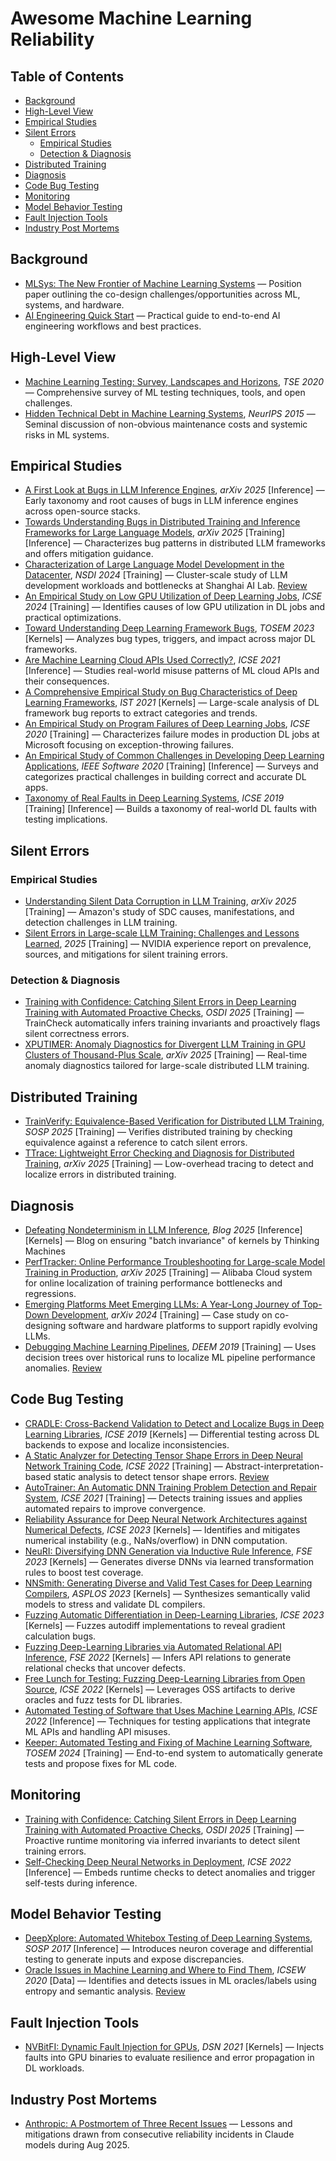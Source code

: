 # Awesome Machine Learning Reliability

## Table of Contents

- [Background](#background)
- [High-Level View](#high-level-view)
- [Empirical Studies](#empirical-studies)
- [Silent Errors](#silent-errors)
  - [Empirical Studies](#empirical-studies-1)
  - [Detection & Diagnosis](#detection--diagnosis)
- [Distributed Training](#distributed-training)
- [Diagnosis](#diagnosis)
- [Code Bug Testing](#code-bug-testing)
- [Monitoring](#monitoring)
- [Model Behavior Testing](#model-behavior-testing)
- [Fault Injection Tools](#fault-injection-tools)
- [Industry Post Mortems](#industry-post-mortems)

## Background

- [MLSys: The New Frontier of Machine Learning Systems](https://arxiv.org/pdf/1904.03257.pdf) — Position paper outlining the co-design challenges/opportunities across ML, systems, and hardware.
- [AI Engineering Quick Start](https://ai-engineering.club/docs/quick_start) — Practical guide to end-to-end AI engineering workflows and best practices.

## High-Level View

- [Machine Learning Testing: Survey, Landscapes and Horizons](https://arxiv.org/pdf/1906.10742.pdf), *TSE 2020* — Comprehensive survey of ML testing techniques, tools, and open challenges.
- [Hidden Technical Debt in Machine Learning Systems](https://papers.nips.cc/paper/5656-hidden-technical-debt-in-machine-learning-systems.pdf), *NeurIPS 2015* — Seminal discussion of non-obvious maintenance costs and systemic risks in ML systems.

## Empirical Studies
- [A First Look at Bugs in LLM Inference Engines](https://www.arxiv.org/abs/2506.09713), *arXiv 2025* [Inference] — Early taxonomy and root causes of bugs in LLM inference engines across open-source stacks.
- [Towards Understanding Bugs in Distributed Training and Inference Frameworks for Large Language Models](https://arxiv.org/pdf/2506.10426), *arXiv 2025* [Training] [Inference] — Characterizes bug patterns in distributed LLM frameworks and offers mitigation guidance.
- [Characterization of Large Language Model Development in the Datacenter](https://arxiv.org/abs/2403.07648), *NSDI 2024* [Training] — Cluster-scale study of LLM development workloads and bottlenecks at Shanghai AI Lab. [Review](./reviews/Characterization%20of%20Large%20Language%20Model%20Development%20in%20the%20Datacenter.md)
- [An Empirical Study on Low GPU Utilization of Deep Learning Jobs](https://dl.acm.org/doi/10.1145/3597503.3639232), *ICSE 2024* [Training] — Identifies causes of low GPU utilization in DL jobs and practical optimizations.
- [Toward Understanding Deep Learning Framework Bugs](https://dl.acm.org/doi/10.1145/3587155), *TOSEM 2023* [Kernels] — Analyzes bug types, triggers, and impact across major DL frameworks.
- [Are Machine Learning Cloud APIs Used Correctly?](https://ieeexplore.ieee.org/document/9402073), *ICSE 2021* [Inference] — Studies real-world misuse patterns of ML cloud APIs and their consequences.
- [A Comprehensive Empirical Study on Bug Characteristics of Deep Learning Frameworks](https://linkinghub.elsevier.com/retrieve/pii/S0950584922001306), *IST 2021* [Kernels] — Large-scale analysis of DL framework bug reports to extract categories and trends.
- [An Empirical Study on Program Failures of Deep Learning Jobs](https://dl.acm.org/doi/10.1145/3377811.3380362), *ICSE 2020* [Training] — Characterizes failure modes in production DL jobs at Microsoft focusing on exception-throwing failures.
- [An Empirical Study of Common Challenges in Developing Deep Learning Applications](https://ieeexplore.ieee.org/document/8987482), *IEEE Software 2020* [Training] [Inference] — Surveys and categorizes practical challenges in building correct and accurate DL apps.
- [Taxonomy of Real Faults in Deep Learning Systems](https://arxiv.org/abs/1910.11015), *ICSE 2019* [Training] [Inference] — Builds a taxonomy of real-world DL faults with testing implications.

## Silent Errors

### Empirical Studies
- [Understanding Silent Data Corruption in LLM Training](https://arxiv.org/abs/2502.12340), *arXiv 2025* [Training] — Amazon's study of SDC causes, manifestations, and detection challenges in LLM training.
- [Silent Errors in Large-scale LLM Training: Challenges and Lessons Learned](https://atscaleconference.com/scale-data-ai-infra/?tab=0&item=8#agenda-item-8), *2025* [Training] — NVIDIA experience report on prevalence, sources, and mitigations for silent training errors.

### Detection & Diagnosis
- [Training with Confidence: Catching Silent Errors in Deep Learning Training with Automated Proactive Checks](https://www.arxiv.org/abs/2506.14813), *OSDI 2025* [Training] — TrainCheck automatically infers training invariants and proactively flags silent correctness errors.
- [XPUTIMER: Anomaly Diagnostics for Divergent LLM Training in GPU Clusters of Thousand-Plus Scale](https://arxiv.org/pdf/2502.05413), *arXiv 2025* [Training] — Real-time anomaly diagnostics tailored for large-scale distributed LLM training.

## Distributed Training

- [TrainVerify: Equivalence-Based Verification for Distributed LLM Training](https://www.arxiv.org/abs/2506.15961), *SOSP 2025* [Training] — Verifies distributed training by checking equivalence against a reference to catch silent errors.
- [TTrace: Lightweight Error Checking and Diagnosis for Distributed Training](https://arxiv.org/abs/2506.09280), *arXiv 2025* [Training] — Low-overhead tracing to detect and localize errors in distributed training.

## Diagnosis
- [Defeating Nondeterminism in LLM Inference](https://thinkingmachines.ai/blog/defeating-nondeterminism-in-llm-inference/), *Blog 2025* [Inference] [Kernels] — Blog on ensuring "batch invariance" of kernels by Thinking Machines
- [PerfTracker: Online Performance Troubleshooting for Large-scale Model Training in Production](https://arxiv.org/abs/2506.08528), *arXiv 2025* [Training] — Alibaba Cloud system for online localization of training performance bottlenecks and regressions.
- [Emerging Platforms Meet Emerging LLMs: A Year-Long Journey of Top-Down Development](http://arxiv.org/abs/2404.09151), *arXiv 2024* [Training] — Case study on co-designing software and hardware platforms to support rapidly evolving LLMs.
- [Debugging Machine Learning Pipelines](https://dl.acm.org/doi/10.1145/3329486.3329489), *DEEM 2019* [Training] — Uses decision trees over historical runs to localize ML pipeline performance anomalies. [Review](reviews/Debugging-Machine-Learning-Pipelines.md)

## Code Bug Testing

- [CRADLE: Cross-Backend Validation to Detect and Localize Bugs in Deep Learning Libraries](https://www.cs.purdue.edu/homes/lintan/publications/cradle-icse19.pdf), *ICSE 2019* [Kernels] — Differential testing across DL backends to expose and localize inconsistencies.
- [A Static Analyzer for Detecting Tensor Shape Errors in Deep Neural Network Training Code](https://dl.acm.org/doi/abs/10.1145/3510454.3528638), *ICSE 2022* [Training] — Abstract-interpretation-based static analysis to detect tensor shape errors. [Review](reviews/A-Static-Analyzer-for-Detecting-Tensor-Shape-Errors-in-Deep-Neural-Network-Training-Code.md)
- [AutoTrainer: An Automatic DNN Training Problem Detection and Repair System](https://dl.acm.org/doi/10.1109/ICSE43902.2021.00043), *ICSE 2021* [Training] — Detects training issues and applies automated repairs to improve convergence.
- [Reliability Assurance for Deep Neural Network Architectures against Numerical Defects](https://dl.acm.org/doi/abs/10.1109/ICSE48619.2023.00156), *ICSE 2023* [Kernels] — Identifies and mitigates numerical instability (e.g., NaNs/overflow) in DNN computation.
- [NeuRI: Diversifying DNN Generation via Inductive Rule Inference](https://arxiv.org/abs/2302.02261), *FSE 2023* [Kernels] — Generates diverse DNNs via learned transformation rules to boost test coverage.
- [NNSmith: Generating Diverse and Valid Test Cases for Deep Learning Compilers](http://arxiv.org/abs/2207.13066), *ASPLOS 2023* [Kernels] — Synthesizes semantically valid models to stress and validate DL compilers.
- [Fuzzing Automatic Differentiation in Deep-Learning Libraries](https://arxiv.org/pdf/2302.04351), *ICSE 2023* [Kernels] — Fuzzes autodiff implementations to reveal gradient calculation bugs.
- [Fuzzing Deep-Learning Libraries via Automated Relational API Inference](https://arxiv.org/pdf/2207.05531), *FSE 2022* [Kernels] — Infers API relations to generate relational checks that uncover defects.
- [Free Lunch for Testing: Fuzzing Deep-Learning Libraries from Open Source](http://lingming.cs.illinois.edu/publications/icse2022a.pdf), *ICSE 2022* [Kernels] — Leverages OSS artifacts to derive oracles and fuzz tests for DL libraries.
- [Automated Testing of Software that Uses Machine Learning APIs](https://ieeexplore.ieee.org/document/9793999), *ICSE 2022* [Inference] — Techniques for testing applications that integrate ML APIs and handling API misuses.
- [Keeper: Automated Testing and Fixing of Machine Learning Software](https://www.microsoft.com/en-us/research/publication/keeper-automated-testing-and-fixing-of-machine-learning-software/), *TOSEM 2024* [Training] — End-to-end system to automatically generate tests and propose fixes for ML code.

## Monitoring

- [Training with Confidence: Catching Silent Errors in Deep Learning Training with Automated Proactive Checks](https://www.arxiv.org/abs/2506.14813), *OSDI 2025* [Training] — Proactive runtime monitoring via inferred invariants to detect silent training errors.
- [Self-Checking Deep Neural Networks in Deployment](https://dl.acm.org/doi/abs/10.1109/ICSE43902.2021.00044), *ICSE 2022* [Inference] — Embeds runtime checks to detect anomalies and trigger self-tests during inference.

## Model Behavior Testing

- [DeepXplore: Automated Whitebox Testing of Deep Learning Systems](https://dl.acm.org/doi/10.1145/3132747.3132785), *SOSP 2017* [Inference] — Introduces neuron coverage and differential testing to generate inputs and expose discrepancies.
- [Oracle Issues in Machine Learning and Where to Find Them](https://dl.acm.org/doi/10.1145/3387940.3391490), *ICSEW 2020* [Data] — Identifies and detects issues in ML oracles/labels using entropy and semantic analysis. [Review](reviews/Oracle-Issues-in-Machine-Learning-and-Where-to-Find-Them.md)

## Fault Injection Tools
- [NVBitFI: Dynamic Fault Injection for GPUs](https://ieeexplore.ieee.org/abstract/document/9505068), *DSN 2021* [Kernels] — Injects faults into GPU binaries to evaluate resilience and error propagation in DL workloads.

## Industry Post Mortems
- [Anthropic: A Postmortem of Three Recent Issues](https://www.anthropic.com/engineering/a-postmortem-of-three-recent-issues) — Lessons and mitigations drawn from consecutive reliability incidents in Claude models during Aug 2025.

<!-- 
TBD:
- @misc{zhang2024surveydeeplearninglibrary,
      title={A Survey of Deep Learning Library Testing Methods}, 
      author={Xiaoyu Zhang and Weipeng Jiang and Chao Shen and Qi Li and Qian Wang and Chenhao Lin and Xiaohong Guan},
      year={2024},
      eprint={2404.17871},
      archivePrefix={arXiv},
      primaryClass={cs.SE},
      url={https://arxiv.org/abs/2404.17871}, 
}

-  -->
